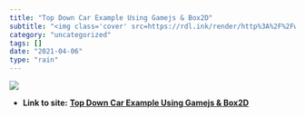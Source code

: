 ```yaml
---
title: "Top Down Car Example Using Gamejs & Box2D"
subtitle: "<img class='cover' src=https://rdl.ink/render/http%3A%2F%2Fwww.banditracer.eu%2Fcarexample>"
category: "uncategorized"
tags: []
date: "2021-04-06"
type: "rain"
---
```

<img class="cover" src=https://rdl.ink/render/http%3A%2F%2Fwww.banditracer.eu%2Fcarexample>


* **Link to site:** **[Top Down Car Example Using Gamejs & Box2D](http://www.banditracer.eu/carexample)**